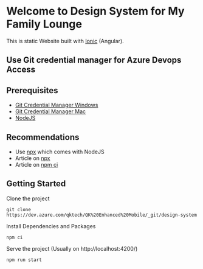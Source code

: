 # Welcome to Design System for My Family Lounge
This is static Website built with [Ionic](https://ionicframework.com/docs) (Angular).

## Use Git credential manager for Azure Devops Access

## Prerequisites
- [Git Credential Manager Windows](https://github.com/microsoft/Git-Credential-Manager-for-Windows)
- [Git Credential Manager Mac](https://github.com/microsoft/Git-Credential-Manager-Core#download-and-install)
- [NodeJS](https://nodejs.org/en/)
 
## Recommendations
- Use [npx](https://www.npmjs.com/package/npx) which comes with NodeJS
- Article on [npx](https://medium.com/@maybekatz/introducing-npx-an-npm-package-runner-55f7d4bd282b)
- Article on [npm ci](https://medium.com/better-programming/npm-ci-vs-npm-install-which-should-you-use-in-your-node-js-projects-51e07cb71e26)

## Getting Started
Clone the project
```
git clone https://dev.azure.com/qktech/QK%20Enhanced%20Mobile/_git/design-system
```
Install Dependencies and Packages
```
npm ci
```
Serve the project (Usually on http://localhost:4200/)
```
npm run start
```
